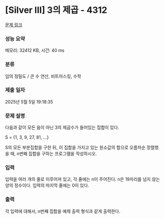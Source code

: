 # [Silver III] 3의 제곱 - 4312 

[문제 링크](https://www.acmicpc.net/problem/4312) 

### 성능 요약

메모리: 32412 KB, 시간: 40 ms

### 분류

임의 정밀도 / 큰 수 연산, 비트마스킹, 수학

### 제출 일자

2025년 5월 5일 19:18:35

### 문제 설명

<p>
	다음과 같이 모든 음이 아닌 3의 제곱수가 들어있는 집합이 있다.</p>

<p>
	S = {1, 3, 9, 27, 81, ...}</p>

<p>
	S의 모든 부분집합을 구한 뒤, 이 집합을 가지고 있는 원소값의 합으로 오름차순 정렬했을 때, n번째 집합을 구하는 프로그램을 작성하시오.</p>

### 입력 

 <p>
	입력을 여러 개의 줄로 이루어져 있고, 각 줄에는 n이 주어진다. n은 19자리를 넘지 않는 양의 정수이다. 입력의 마지막 줄에는 0이 있다. </p>

### 출력 

 <p>
	각 입력에 대해서, n번째 집합을 예제 출력 형식과 같게 출력한다.</p>

